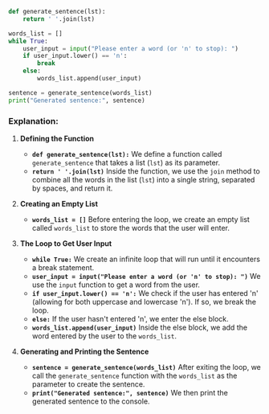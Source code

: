 
```python
def generate_sentence(lst):
    return ' '.join(lst)

words_list = []
while True:
    user_input = input("Please enter a word (or 'n' to stop): ")
    if user_input.lower() == 'n':
        break
    else:
        words_list.append(user_input)

sentence = generate_sentence(words_list)
print("Generated sentence:", sentence)
```

### Explanation:

1. **Defining the Function**
   - **`def generate_sentence(lst):`**
     We define a function called `generate_sentence` that takes a list (`lst`) as its parameter.
   - **`return ' '.join(lst)`**
     Inside the function, we use the `join` method to combine all the words in the list (`lst`) into a single string, separated by spaces, and return it.

2. **Creating an Empty List**
   - **`words_list = []`**
     Before entering the loop, we create an empty list called `words_list` to store the words that the user will enter.

3. **The Loop to Get User Input**
   - **`while True:`**
     We create an infinite loop that will run until it encounters a break statement.
   - **`user_input = input("Please enter a word (or 'n' to stop): ")`**
     We use the `input` function to get a word from the user.
   - **`if user_input.lower() == 'n':`**
     We check if the user has entered 'n' (allowing for both uppercase and lowercase 'n'). If so, we break the loop.
   - **`else:`**
     If the user hasn't entered 'n', we enter the else block.
   - **`words_list.append(user_input)`**
     Inside the else block, we add the word entered by the user to the `words_list`.

4. **Generating and Printing the Sentence**
   - **`sentence = generate_sentence(words_list)`**
     After exiting the loop, we call the `generate_sentence` function with the `words_list` as the parameter to create the sentence.
   - **`print("Generated sentence:", sentence)`**
     We then print the generated sentence to the console.
